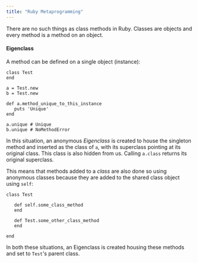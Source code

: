```yaml
---
title: "Ruby Metaprogramming"
---
```


There are no such things as class methods in Ruby. Classes are objects and every method is a method on an object. 

#### Eigenclass

A method can be defined on a single object (instance):

```
class Test
end 

a = Test.new
b = Test.new

def a.method_unique_to_this_instance
   puts 'Unique'
end

a.unique # Unique
b.unique # NoMethodError

```

In this situation, an anonymous *Eigenclass* is created to house the singleton method and inserted as the class of `a`, with its superclass pointing at its original class. This class is also hidden from us. Calling `a.class` returns its original superclass.

This means that methods added to a *class* are also done so using anonymous classes because they are added to the shared class object using `self`:

```
class Test

   def self.some_class_method
   end

   def Test.some_other_class_method
   end

end
```

In both these situations, an Eigenclass is created housing these methods and set to `Test`'s parent class.

